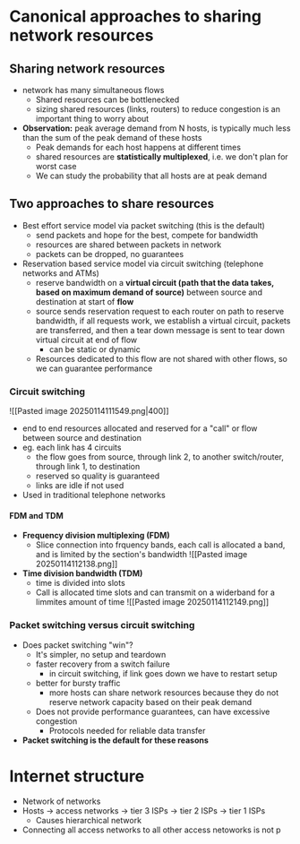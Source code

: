 # Canonical approaches to sharing network resources
## Sharing network resources
- network has many simultaneous flows
	- Shared resources can be bottlenecked
	- sizing shared resources (links, routers) to reduce congestion is an important thing to worry about
- **Observation:** peak average demand from N hosts, is typically much less than the sum of the peak demand of these hosts 
	- Peak demands for each host happens at different times
	- shared resources are **statistically multiplexed**, i.e. we don't plan for worst case
	- We can study the probability that all hosts are at peak demand
## Two approaches to share resources
- Best effort service model via packet switching (this is the default)
	- send packets and hope for the best, compete for bandwidth
	- resources are shared between packets in network
	- packets can be dropped, no guarantees
- Reservation based service model via circuit switching (telephone networks and ATMs)
	- reserve bandwidth on a **virtual circuit (path that the data takes, based on maximum demand of source)** between source and destination at start of **flow**
	- source sends reservation request to each router on path to reserve bandwidth, if all requests work, we establish a virtual circuit, packets are transferred, and then a tear down message is sent to tear down virtual circuit at end of flow
		- can be static or dynamic
	- Resources dedicated to this flow are not shared with other flows, so we can guarantee performance
### Circuit switching
![[Pasted image 20250114111549.png|400]]
- end to end resources allocated and reserved for a "call" or flow between source and destination
- eg. each link has 4 circuits
	- the flow goes from source, through link 2, to another switch/router, through link 1, to destination
	- reserved so quality is guaranteed
	- links are idle if not used
- Used in traditional telephone networks
#### FDM and TDM
- **Frequency division multiplexing (FDM)**
	- Slice connection into frquency bands, each call is allocated a band, and is limited by the section's bandwidth
![[Pasted image 20250114112138.png]]
- **Time division bandwidth (TDM)**
	- time is divided into slots
	- Call is allocated time slots and can transmit on a widerband for a limmites amount of time
![[Pasted image 20250114112149.png]]
### Packet switching versus circuit switching
- Does packet switching "win"?
	- It's simpler, no setup and teardown
	- faster recovery from a switch failure
		- in circuit switching, if link goes down we have to restart setup
	- better for bursty traffic
		- more hosts can share network resources because they do not reserve network capacity based on their peak demand
	- Does not provide performance guarantees, can have excessive congestion
		- Protocols needed for reliable data transfer
- **Packet switching is the default for these reasons**
# Internet structure
- Network of networks
- Hosts -> access networks -> tier 3 ISPs -> tier 2 ISPs -> tier 1 ISPs
	- Causes hierarchical network
- Connecting all access networks to all other access netoworks is not p